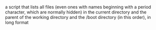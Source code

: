  a script that lists all files (even ones with names beginning with a period character, which are normally hidden) in the current directory and the parent of the working directory and the /boot directory (in this order), in long format
